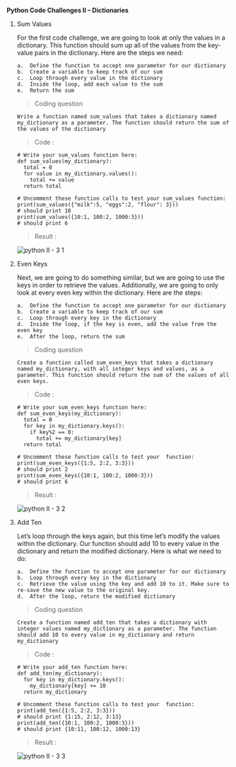**Python Code Challenges II – Dictionaries**

1.  Sum Values

    For the first code challenge, we are going to look at only the values in a dictionary. This function should sum up all of the values from the key-value pairs in the dictionary. Here are the steps we need:

        a.  Define the function to accept one parameter for our dictionary
        b.  Create a variable to keep track of our sum
        c.  Loop through every value in the dictionary
        d.  Inside the loop, add each value to the sum
        e.  Return the sum

    >   Coding question

        Write a function named sum_values that takes a dictionary named my_dictionary as a parameter. The function should return the sum of the values of the dictionary

    >   Code    :

        # Write your sum_values function here:
        def sum_values(my_dictionary):
          total = 0
          for value in my_dictionary.values():
            total += value
          return total

        # Uncomment these function calls to test your sum_values function:
        print(sum_values({"milk":5, "eggs":2, "flour": 3}))
        # should print 10
        print(sum_values({10:1, 100:2, 1000:3}))
        # should print 6

    >   Result  :

    ![python II - 3 1](https://user-images.githubusercontent.com/74751990/202850797-80fff0c8-d82e-4e01-9e3b-b4649b5cfcaf.jpg)

2.  Even Keys

    Next, we are going to do something similar, but we are going to use the keys in order to retrieve the values. Additionally, we are going to only look at every even key within the dictionary. Here are the steps:

        a.  Define the function to accept one parameter for our dictionary
        b.  Create a variable to keep track of our sum
        c.  Loop through every key in the dictionary
        d.  Inside the loop, if the key is even, add the value from the even key
        e.  After the loop, return the sum

    >   Coding question

        Create a function called sum_even_keys that takes a dictionary named my_dictionary, with all integer keys and values, as a parameter. This function should return the sum of the values of all even keys.

    >   Code    :

        # Write your sum_even_keys function here:
        def sum_even_keys(my_dictionary):
          total = 0
          for key in my_dictionary.keys():
            if key%2 == 0:
              total += my_dictionary[key]
          return total

        # Uncomment these function calls to test your  function:
        print(sum_even_keys({1:5, 2:2, 3:3}))
        # should print 2
        print(sum_even_keys({10:1, 100:2, 1000:3}))
        # should print 6

    >   Result  :

    ![python II - 3 2](https://user-images.githubusercontent.com/74751990/202913392-4907d03d-acfc-436d-be41-bf7cd9e22942.jpg)

3.  Add Ten

    Let’s loop through the keys again, but this time let’s modify the values within the dictionary. Our function should add 10 to every value in the dictionary and return the modified dictionary. Here is what we need to do:

        a.  Define the function to accept one parameter for our dictionary
        b.  Loop through every key in the dictionary
        c.  Retrieve the value using the key and add 10 to it. Make sure to re-save the new value to the original key.
        d.  After the loop, return the modified dictionary

    >   Coding question

        Create a function named add_ten that takes a dictionary with integer values named my_dictionary as a parameter. The function should add 10 to every value in my_dictionary and return my_dictionary

    >   Code    :

        # Write your add_ten function here:
        def add_ten(my_dictionary):
          for key in my_dictionary.keys():
            my_dictionary[key] += 10
          return my_dictionary

        # Uncomment these function calls to test your  function:
        print(add_ten({1:5, 2:2, 3:3}))
        # should print {1:15, 2:12, 3:13}
        print(add_ten({10:1, 100:2, 1000:3}))
        # should print {10:11, 100:12, 1000:13}

    >   Result  :

    ![python II - 3 3](https://user-images.githubusercontent.com/74751990/202928555-01368bb1-c4bd-46df-9e64-3c0d8c0cc27b.jpg)

